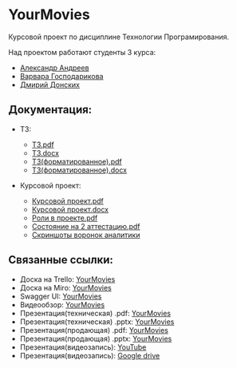 # YourMovies
Курсовой проект по дисциплине Технологии Програмирования.

Над проектом работают студенты 3 курса: 

* [Александр Андреев](https://github.com/Madesmot)
* [Варвара Господарикова](https://github.com/GospodarikovaVS)
* [Дмирий Донских](https://github.com/SteamDiver)

## Документация:

* ТЗ: 
  * [ТЗ.pdf](https://github.com/SteamDiver/YourMovies/blob/master/Documentation/%D0%A2%D0%97.pdf)
  * [ТЗ.docx](https://github.com/SteamDiver/YourMovies/blob/master/Documentation/%D0%A2%D0%97.docx)
  * [ТЗ(форматированное).pdf](https://github.com/SteamDiver/YourMovies/blob/master/Documentation/%D0%A2%D0%97(%D1%84%D0%BE%D1%80%D0%BC%D0%B0%D1%82%D0%B8%D1%80%D0%BE%D0%B2%D0%B0%D0%BD%D0%BD%D0%BE%D0%B5).pdf)
  * [ТЗ(форматированное).docx](https://github.com/SteamDiver/YourMovies/blob/master/Documentation/%D0%A2%D0%97(%D1%84%D0%BE%D1%80%D0%BC%D0%B0%D1%82%D0%B8%D1%80%D0%BE%D0%B2%D0%B0%D0%BD%D0%BD%D0%BE%D0%B5).docx)
  
* Курсовой проект:
  * [Курсовой проект.pdf](https://github.com/SteamDiver/YourMovies/blob/master/Documentation/%D0%9A%D1%83%D1%80%D1%81%D0%BE%D0%B2%D0%BE%D0%B9%20%D0%BF%D1%80%D0%BE%D0%B5%D0%BA%D1%82.pdf)
  * [Курсовой проект.docx](https://github.com/SteamDiver/YourMovies/blob/master/Documentation/%D0%9A%D1%83%D1%80%D1%81%D0%BE%D0%B2%D0%BE%D0%B9%20%D0%BF%D1%80%D0%BE%D0%B5%D0%BA%D1%82.pdf)
  * [Роли в проекте.pdf](https://github.com/SteamDiver/YourMovies/blob/master/Documentation/%D0%A0%D0%BE%D0%BB%D0%B8.pdf)
  * [Состояние на 2 аттестацию.pdf](https://github.com/SteamDiver/YourMovies/blob/master/Documentation/%D0%A1%D0%BE%D1%81%D1%82%D0%BE%D1%8F%D0%BD%D0%B8%D0%B5%20%D0%BD%D0%B0%202%D0%B0%D1%82%D1%82.pdf)
  * [Скриншоты воронок аналитики](https://github.com/SteamDiver/YourMovies/tree/master/Documentation/Screens)
  
## Связанные ссылки:

* Доска на Trello: [YourMovies](https://trello.com/b/clj9L8Mj/yourmovie)
* Доска на Miro: [YourMovies](https://miro.com/app/board/o9J_kvWaZB4=/)
* Swagger UI: [YourMovies](http://31.192.104.124:8080/swagger-ui.html#/)
* Видеообзор: [YourMovies](https://drive.google.com/drive/folders/1toPJrZND9NZ86L5W4NeOj4diAYJhRXLr?usp=sharing)
* Презентация(техническая) .pdf: [YourMovies](https://github.com/SteamDiver/YourMovies/blob/master/Documentation/%D0%9F%D1%80%D0%B5%D0%B7%D0%B5%D0%BD%D1%82%D0%B0%D1%86%D0%B8%D1%8F(%D1%82%D0%B5%D1%85%D0%BD%D0%B8%D1%87%D0%B5%D1%81%D0%BA%D0%B0%D1%8F).pdf)
* Презентация(техническая) .pptx: [YourMovies](https://github.com/SteamDiver/YourMovies/blob/master/Documentation/%D0%9F%D1%80%D0%B5%D0%B7%D0%B5%D0%BD%D1%82%D0%B0%D1%86%D0%B8%D1%8F(%D1%82%D0%B5%D1%85%D0%BD%D0%B8%D1%87%D0%B5%D1%81%D0%BA%D0%B0%D1%8F).pptx)
* Презентация(продающая) .pdf: [YourMovies](https://github.com/SteamDiver/YourMovies/blob/master/Documentation/%D0%9F%D1%80%D0%B5%D0%B7%D0%B5%D0%BD%D1%82%D0%B0%D1%86%D0%B8%D1%8F(%D0%BF%D1%80%D0%BE%D0%B4%D0%B0%D1%8E%D1%89%D0%B0%D1%8F).pdf)
* Презентация(продающая) .pptx: [YourMovies](https://github.com/SteamDiver/YourMovies/blob/master/Documentation/%D0%9F%D1%80%D0%B5%D0%B7%D0%B5%D0%BD%D1%82%D0%B0%D1%86%D0%B8%D1%8F(%D0%BF%D1%80%D0%BE%D0%B4%D0%B0%D1%8E%D1%89%D0%B0%D1%8F).pptx)
* Презентация(видеозапись): [YouTube](https://youtu.be/zzIy9cmohLE)
* Презентация(видеозапись): [Google drive](https://drive.google.com/drive/folders/1msQTZjS96wUGI9lxo50Lp23CR7j2t6q4)
